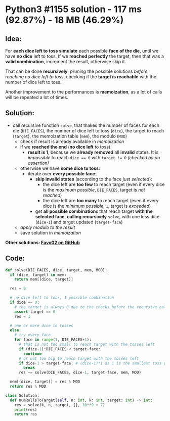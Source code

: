 # Python3 #1155 solution - 117 ms (92.87%) - 18 MB (46.29%)

## Idea:

For **each dice left to toss simulate** each possible **face of the die**, until we have **no dice** left to toss. If we **reached perfectly** the target, then that was a **valid combination**, increment the result, otherwise skip it.

That can be done **recursively**, _pruning_ the possible solutions _before reaching no dice left to toss_, checking if the **target is reachable** with the number of dice left to toss.

Another improvement to the performances is **memoization**, as a lot of calls will be repeated a lot of times.

## Solution:

- call recursive function `solve`, that thakes the number of faces for each die (`DIE_FACES`), the number of dice left to toss (`dice`), the target to reach (`target`), the memoization table (`mem`), the modulo (`MOD`)
  - check if result is already available in _memoization_
  - if we **reached the end** (**no dice left** to toss):
    - **result is 1**, because we **already removed** all **invalid** states. It is _impossible_ to reach `dice == 0` with `target != 0` _(checked by an assertion)_
  - otherwise we have **some dice to toss**:
    - iterate over **every possible face**:
      - **skip invalid states** (according to the face _just selected_):
        - the dice left are **too few** to reach target (even if every dice is the _maximum possible_, `DIE_FACES`, target is _not reached_)
        - the dice left are **too many** to reach target (even if every dice is the _minimum possible_, `1`, target is _exceeded_)
      - get **all possible combination**s that reach target **with the selected face**, **calling recursively** `solve`, with one less dice (`dice-1`) and target updated (`target-face`)
  - _apply modulo to the result_
  - save solution in _memoization_

**Other solutions: [Favo02 on GitHub](https://github.com/Favo02/leetcode)**

## Code:
```python
def solve(DIE_FACES, dice, target, mem, MOD):
  if (dice, target) in mem:
    return mem[(dice, target)]

  res = 0

  # no dice left to toss, 1 possible combination
  if dice == 0:
    # the target is always 0 due to the checks before the recursive call
    assert target == 0
    res = 1

  # one or more dice to tosses
  else:
    # try every face
    for face in range(1, DIE_FACES+1):
      # that is not too small to reach target with the tosses left
      if (dice-1)*DIE_FACES < target-face:
        continue
      # or not too big to reach target with the tosses left
      if dice-1 > target-face: # (dice-1)*1 as 1 is the smallest toss possible
        break
      res += solve(DIE_FACES, dice-1, target-face, mem, MOD)

  mem[(dice, target)] = res % MOD
  return res % MOD

class Solution:
  def numRollsToTarget(self, n: int, k: int, target: int) -> int:
    res = solve(k, n, target, {}, 10**9 + 7)
    print(res)
    return res
```
